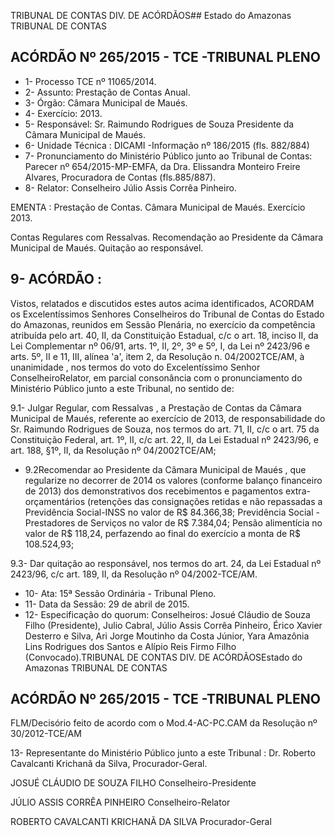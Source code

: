 TRIBUNAL DE CONTAS DIV. DE ACÓRDÃOS## Estado do Amazonas TRIBUNAL DE CONTAS

## ACÓRDÃO Nº 265/2015 - TCE -TRIBUNAL PLENO

- 1- Processo TCE nº 11065/2014.
- 2- Assunto: Prestação de Contas Anual.
- 3- Órgão: Câmara Municipal de Maués.
- 4- Exercício: 2013.
- 5-  Responsável: Sr.  Raimundo  Rodrigues  de  Souza  Presidente  da  Câmara  Municipal  de Maués.
- 6- Unidade Técnica : DICAMI -Informação nº 186/2015 (fls. 882/884)
- 7-  Pronunciamento  do  Ministério  Público  junto  ao  Tribunal  de  Contas: Parecer  nº 654/2015-MP-EMFA,  da  Dra.  Elissandra  Monteiro  Freire  Alvares,  Procuradora  de  Contas (fls.885/887).
- 8- Relator: Conselheiro Júlio Assis Corrêa Pinheiro.

EMENTA : Prestação de Contas. Câmara Municipal de Maués. Exercício 2013.

Contas Regulares com Ressalvas. Recomendação ao Presidente da Câmara Municipal de Maués. Quitação ao responsável.

## 9- ACÓRDÃO :

Vistos,  relatados  e  discutidos  estes  autos  acima  identificados, ACORDAM os Excelentíssimos  Senhores Conselheiros  do  Tribunal  de  Contas  do  Estado  do  Amazonas, reunidos  em  Sessão  Plenária,  no  exercício  da  competência  atribuída  pelo  art.  40,  II,  da Constituição Estadual, c/c o art. 18, inciso II, da Lei Complementar nº 06/91, arts. 1º, II, 2º, 3º e 5º, I, da Lei nº 2423/96 e arts. 5º, II e 11, III, alínea 'a', item 2, da Resolução n. 04/2002TCE/AM, à  unanimidade , nos  termos  do  voto  do  Excelentíssimo  Senhor  ConselheiroRelator, em parcial consonância com o pronunciamento do Ministério Público junto a este Tribunal, no sentido de:

9.1-  Julgar  Regular,  com  Ressalvas , a  Prestação  de  Contas  da  Câmara Municipal de Maués, referente ao exercício de 2013, de responsabilidade do Sr. Raimundo Rodrigues de Souza, nos termos do art. 71, II, c/c o art. 75 da Constituição Federal, art. 1º, II, c/c  art.  22,  II,  da  Lei  Estadual  nº  2423/96,  e  art.  188,  §1º,  II,  da  Resolução  nº  04/2002TCE/AM;

- 9.2Recomendar  ao  Presidente  da  Câmara  Municipal  de  Maués , que regularize  no  decorrer  de  2014  os  valores  (conforme  balanço  financeiro  de  2013)  dos demonstrativos dos recebimentos e pagamentos extra-orçamentários (retenções das consignações retidas e não repassadas a Previdência Social-INSS no valor de R$ 84.366,38; Previdência Social - Prestadores de Serviços no valor de R$ 7.384,04; Pensão alimentícia no valor de R$ 118,24, perfazendo ao final do exercício a monta de R$ 108.524,93;

9.3- Dar quitação ao responsável, nos termos do art. 24, da Lei Estadual nº 2423/96, c/c art. 189, II, da Resolução nº 04/2002-TCE/AM.

- 10- Ata: 15ª Sessão Ordinária - Tribunal Pleno.
- 11- Data da Sessão: 29 de abril de 2015.
- 12- Especificação do quorum: Conselheiros: Josué Cláudio de Souza Filho  (Presidente), Julio Cabral, Júlio Assis Corrêa Pinheiro, Érico Xavier Desterro e Silva, Ari Jorge Moutinho da  Costa  Júnior,  Yara  Amazônia  Lins  Rodrigues  dos  Santos  e  Alípio  Reis  Firmo  Filho (Convocado).TRIBUNAL DE CONTAS DIV. DE ACÓRDÃOSEstado do Amazonas TRIBUNAL DE CONTAS

## ACÓRDÃO Nº 265/2015 - TCE -TRIBUNAL PLENO

FLM/Decisório feito de acordo com o Mod.4-AC-PC.CAM da Resolução nº 30/2012-TCE/AM

13- Representante do Ministério Público junto a este Tribunal :  Dr.  Roberto Cavalcanti Krichanã da Silva, Procurador-Geral.

JOSUÉ CLÁUDIO DE SOUZA FILHO Conselheiro-Presidente

JÚLIO ASSIS CORRÊA PINHEIRO Conselheiro-Relator

ROBERTO CAVALCANTI KRICHANÃ DA SILVA Procurador-Geral